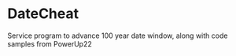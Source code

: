 # DateCheat
Service program to advance 100 year date window, along with code samples from PowerUp22
